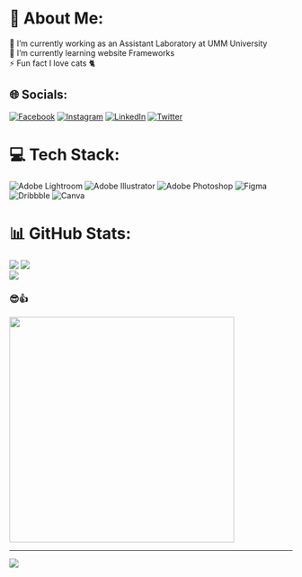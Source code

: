 # 💫 About Me:
🔭 I’m currently working as an Assistant Laboratory at UMM University<br>🌱 I’m currently learning website Frameworks<br>⚡ Fun fact I love cats 🐈


## 🌐 Socials:
[![Facebook](https://img.shields.io/badge/Facebook-%231877F2.svg?logo=Facebook&logoColor=white)](https://facebook.com/https://www.facebook.com/yovi.madridista) [![Instagram](https://img.shields.io/badge/Instagram-%23E4405F.svg?logo=Instagram&logoColor=white)](https://instagram.com/https://www.instagram.com/yoviyovi47/) [![LinkedIn](https://img.shields.io/badge/LinkedIn-%230077B5.svg?logo=linkedin&logoColor=white)](https://linkedin.com/in/https://www.linkedin.com/in/rafidhiya-bagus-farizki-038058263/) [![Twitter](https://img.shields.io/badge/Twitter-%231DA1F2.svg?logo=Twitter&logoColor=white)](https://twitter.com/https://twitter.com/Raguskyy) 

# 💻 Tech Stack:
![Adobe Lightroom](https://img.shields.io/badge/Adobe%20Lightroom-31A8FF.svg?style=for-the-badge&logo=Adobe%20Lightroom&logoColor=white) ![Adobe Illustrator](https://img.shields.io/badge/adobe%20illustrator-%23FF9A00.svg?style=for-the-badge&logo=adobe%20illustrator&logoColor=white) ![Adobe Photoshop](https://img.shields.io/badge/adobe%20photoshop-%2331A8FF.svg?style=for-the-badge&logo=adobe%20photoshop&logoColor=white) ![Figma](https://img.shields.io/badge/figma-%23F24E1E.svg?style=for-the-badge&logo=figma&logoColor=white) ![Dribbble](https://img.shields.io/badge/Dribbble-EA4C89?style=for-the-badge&logo=dribbble&logoColor=white) ![Canva](https://img.shields.io/badge/Canva-%2300C4CC.svg?style=for-the-badge&logo=Canva&logoColor=white)
# 📊 GitHub Stats:
![](https://github-readme-stats.vercel.app/api?username=ClaszyCat&theme=vue-dark&hide_border=true&include_all_commits=false&count_private=false)
![](https://github-readme-stats.vercel.app/api/top-langs/?username=ClaszyCat&theme=vue-dark&hide_border=true&include_all_commits=false&count_private=false&layout=compact)<br/>
![](https://github-readme-streak-stats.herokuapp.com/?user=ClaszyCat&theme=vue-dark&hide_border=true)<br/>

### 😎👍
<img src='https://randommeme-five.vercel.app/' style="height: 400px;"/>

---
[![](https://visitcount.itsvg.in/api?id=ClaszyCat&icon=0&color=0)](https://visitcount.itsvg.in)

<!-- End Of The Code -->
